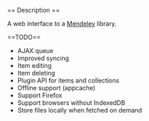 == Description ==

A web interface to a [Mendeley](http://www.mendeley.com/) library.

==TODO==

* AJAX queue
* Improved syncing
* Item editing
* Item deleting
* Plugin API for items and collections
* Offline support (appcache)
* Support Firefox
* Support browsers without IndexedDB
* Store files locally when fetched on demand